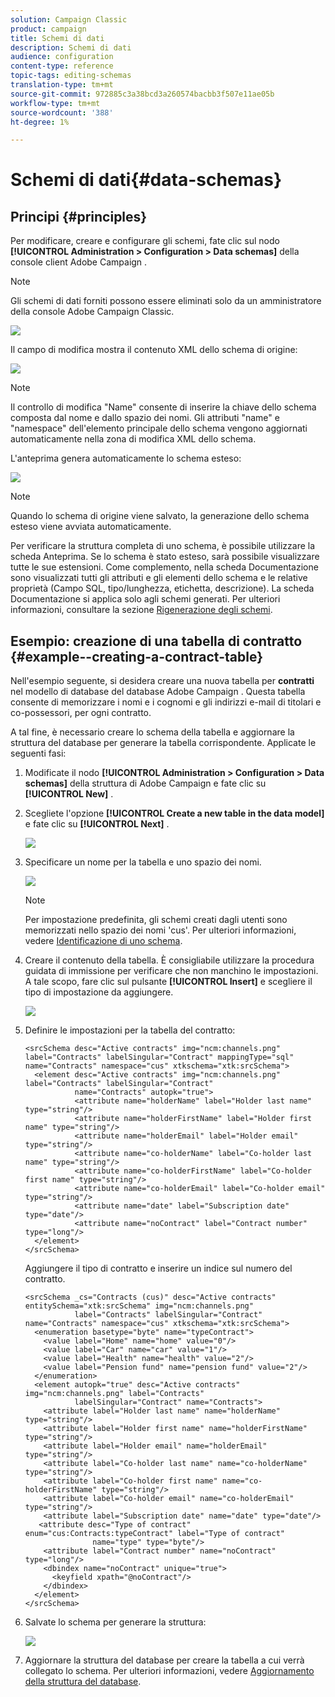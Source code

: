 ```yaml
---
solution: Campaign Classic
product: campaign
title: Schemi di dati
description: Schemi di dati
audience: configuration
content-type: reference
topic-tags: editing-schemas
translation-type: tm+mt
source-git-commit: 972885c3a38bcd3a260574bacbb3f507e11ae05b
workflow-type: tm+mt
source-wordcount: '388'
ht-degree: 1%

---
```



# Schemi di dati{#data-schemas}

## Principi {#principles}

Per modificare, creare e configurare gli schemi, fate clic sul nodo **[!UICONTROL Administration > Configuration > Data schemas]** della console client Adobe Campaign .

>[!NOTE]
>
>Gli schemi di dati forniti possono essere eliminati solo da un amministratore della console Adobe Campaign Classic.

![](assets/d_ncs_integration_schema_navtree.png)

Il campo di modifica mostra il contenuto XML dello schema di origine:

![](assets/d_ncs_integration_schema_edition.png)

>[!NOTE]
>
>Il controllo di modifica &quot;Name&quot; consente di inserire la chiave dello schema composta dal nome e dallo spazio dei nomi. Gli attributi &quot;name&quot; e &quot;namespace&quot; dell&#39;elemento principale dello schema vengono aggiornati automaticamente nella zona di modifica XML dello schema.

L&#39;anteprima genera automaticamente lo schema esteso:

![](assets/d_ncs_integration_schema_edition2.png)

>[!NOTE]
>
>Quando lo schema di origine viene salvato, la generazione dello schema esteso viene avviata automaticamente.

Per verificare la struttura completa di uno schema, è possibile utilizzare la scheda Anteprima. Se lo schema è stato esteso, sarà possibile visualizzare tutte le sue estensioni. Come complemento, nella scheda Documentazione sono visualizzati tutti gli attributi e gli elementi dello schema e le relative proprietà (Campo SQL, tipo/lunghezza, etichetta, descrizione). La scheda Documentazione si applica solo agli schemi generati. Per ulteriori informazioni, consultare la sezione [Rigenerazione degli schemi](../../configuration/using/regenerating-schemas.md).

## Esempio: creazione di una tabella di contratto {#example--creating-a-contract-table}

Nell&#39;esempio seguente, si desidera creare una nuova tabella per **contratti** nel modello di database del database Adobe Campaign . Questa tabella consente di memorizzare i nomi e i cognomi e gli indirizzi e-mail di titolari e co-possessori, per ogni contratto.

A tal fine, è necessario creare lo schema della tabella e aggiornare la struttura del database per generare la tabella corrispondente. Applicate le seguenti fasi:

1. Modificate il nodo **[!UICONTROL Administration > Configuration > Data schemas]** della struttura  di Adobe Campaign e fate clic su **[!UICONTROL New]** .
1. Scegliete l&#39;opzione **[!UICONTROL Create a new table in the data model]** e fate clic su **[!UICONTROL Next]** .

   ![](assets/s_ncs_configuration_create_new_schema.png)

1. Specificare un nome per la tabella e uno spazio dei nomi.

   ![](assets/s_ncs_configuration_create_new_param.png)

   >[!NOTE]
   >
   >Per impostazione predefinita, gli schemi creati dagli utenti sono memorizzati nello spazio dei nomi &#39;cus&#39;. Per ulteriori informazioni, vedere [Identificazione di uno schema](../../configuration/using/about-schema-reference.md#identification-of-a-schema).

1. Creare il contenuto della tabella. È consigliabile utilizzare la procedura guidata di immissione per verificare che non manchino le impostazioni. A tale scopo, fare clic sul pulsante **[!UICONTROL Insert]** e scegliere il tipo di impostazione da aggiungere.

   ![](assets/s_ncs_configuration_create_new_content.png)

1. Definire le impostazioni per la tabella del contratto:

   ```
   <srcSchema desc="Active contracts" img="ncm:channels.png" label="Contracts" labelSingular="Contract" mappingType="sql" name="Contracts" namespace="cus" xtkschema="xtk:srcSchema">
     <element desc="Active contracts" img="ncm:channels.png" label="Contracts" labelSingular="Contract"
              name="Contracts" autopk="true">
              <attribute name="holderName" label="Holder last name" type="string"/>
              <attribute name="holderFirstName" label="Holder first name" type="string"/>
              <attribute name="holderEmail" label="Holder email" type="string"/>
              <attribute name="co-holderName" label="Co-holder last name" type="string"/>           
              <attribute name="co-holderFirstName" label="Co-holder first name" type="string"/>           
              <attribute name="co-holderEmail" label="Co-holder email" type="string"/>    
              <attribute name="date" label="Subscription date" type="date"/>     
              <attribute name="noContract" label="Contract number" type="long"/>  
     </element>
   </srcSchema>
   ```

   Aggiungere il tipo di contratto e inserire un indice sul numero del contratto.

   ```
   <srcSchema _cs="Contracts (cus)" desc="Active contracts" entitySchema="xtk:srcSchema" img="ncm:channels.png"
              label="Contracts" labelSingular="Contract" name="Contracts" namespace="cus" xtkschema="xtk:srcSchema">
     <enumeration basetype="byte" name="typeContract">
       <value label="Home" name="home" value="0"/>
       <value label="Car" name="car" value="1"/>
       <value label="Health" name="health" value="2"/>
       <value label="Pension fund" name="pension fund" value="2"/>
     </enumeration>
     <element autopk="true" desc="Active contracts" img="ncm:channels.png" label="Contracts"
              labelSingular="Contract" name="Contracts">
       <attribute label="Holder last name" name="holderName" type="string"/>
       <attribute label="Holder first name" name="holderFirstName" type="string"/>
       <attribute label="Holder email" name="holderEmail" type="string"/>
       <attribute label="Co-holder last name" name="co-holderName" type="string"/>
       <attribute label="Co-holder first name" name="co-holderFirstName" type="string"/>
       <attribute label="Co-holder email" name="co-holderEmail" type="string"/>
       <attribute label="Subscription date" name="date" type="date"/>
      <attribute desc="Type of contract" enum="cus:Contracts:typeContract" label="Type of contract"
                  name="type" type="byte"/>
       <attribute label="Contract number" name="noContract" type="long"/>
       <dbindex name="noContract" unique="true">
         <keyfield xpath="@noContract"/>
       </dbindex>
     </element>
   </srcSchema>
   ```

1. Salvate lo schema per generare la struttura:

   ![](assets/s_ncs_configuration_structure.png)

1. Aggiornare la struttura del database per creare la tabella a cui verrà collegato lo schema. Per ulteriori informazioni, vedere [Aggiornamento della struttura del database](../../configuration/using/updating-the-database-structure.md).

